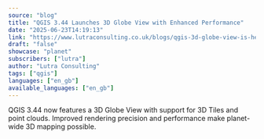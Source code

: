 ```yaml
---
source: "blog"
title: "QGIS 3.44 Launches 3D Globe View with Enhanced Performance"
date: "2025-06-23T14:19:13"
link: "https://www.lutraconsulting.co.uk/blogs/qgis-3d-globe-view-is-here?utm_source=qgis"
draft: "false"
showcase: "planet"
subscribers: ["lutra"]
author: "Lutra Consulting"
tags: ["qgis"]
languages: ["en_gb"]
available_languages: ["en_gb"]
---
```


QGIS 3.44 now features a 3D Globe View with support for 3D Tiles and point clouds. Improved rendering precision and performance make planet-wide 3D mapping possible.
